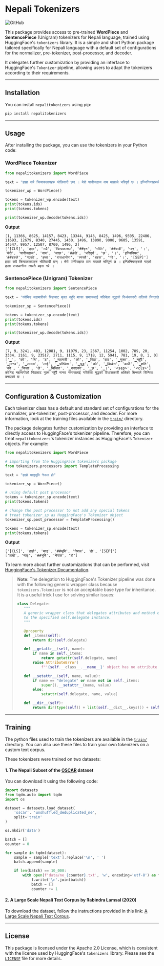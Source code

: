 # Nepali Tokenizers

![GitHub](https://img.shields.io/github/license/basnetsoyuj/nepali-tokenizers)

This package provides access to pre-trained __WordPiece__ and __SentencePiece__ (Unigram) tokenizers for Nepali language, trained using HuggingFace's `tokenizers` library. It is a simple and short Python package tailored specifically for Nepali language with a default set of configurations for the normalizer, pre-tokenizer, post-processor, and decoder. 

It delegates further customization by providing an interface to HuggingFace's `Tokenizer` pipeline, allowing users to adapt the tokenizers according to their requirements.

---

## Installation

You can install `nepalitokenizers` using pip:

```sh
pip install nepalitokenizers
```

---

## Usage

After installing the package, you can use the tokenizers in your Python code:

### WordPiece Tokenizer

```python
from nepalitokenizers import WordPiece

text = "हाम्रा सबै क्रियाकलापहरु भोलिवादी छन् । मेरो पानीजहाज वाम माछाले भरिपूर्ण छ । इन्जिनियरहरुले गएको हप्ता राजधानीमा त्यस्तै बहस गरे ।"

tokenizer_wp = WordPiece()

tokens = tokenizer_wp.encode(text)
print(tokens.ids)
print(tokens.tokens)

print(tokenizer_wp.decode(tokens.ids))
```

**Output**

```
[1, 11366, 8625, 14157, 8423, 13344, 9143, 8425, 1496, 9505, 22406, 11693, 12679, 8340, 27445, 1430, 1496, 13890, 9008, 9605, 13591, 14547, 9957, 12507, 8700, 1496, 2]
['[CLS]', 'हाम्रा', 'सबै', 'क्रियाकलाप', '##हरु', 'भोलि', '##वादी', 'छन्', '।', 'मेरो', 'पानीजहाज', 'वाम', 'माछा', '##ले', 'भरिपूर्ण', 'छ', '।', 'इन्जिनियर', '##हरुले', 'गएको', 'हप्ता', 'राजधानीमा', 'त्यस्तै', 'बहस', 'गरे', '।', '[SEP]']
हाम्रा सबै क्रियाकलापहरु भोलिवादी छन् । मेरो पानीजहाज वाम माछाले भरिपूर्ण छ । इन्जिनियरहरुले गएको हप्ता राजधानीमा त्यस्तै बहस गरे ।
```

### SentencePiece (Unigram) Tokenizer

```python
from nepalitokenizers import SentencePiece

text = "कोभिड महामारीको पिडाबाट मुक्त नहुँदै मानव समाजलाई यतिबेला युद्धको विध्वंसकारी क्षतिको चिन्ताले चिन्तित बनाएको छ ।"

tokenizer_sp = SentencePiece()

tokens = tokenizer_sp.encode(text)
print(tokens.ids)
print(tokens.tokens)

print(tokenizer_wp.decode(tokens.ids))
```

**Output**

```
[7, 9, 3241, 483, 12081, 9, 11079, 23, 2567, 11254, 1002, 789, 20, 3334, 2161, 9, 23517, 2711, 1115, 9, 1718, 12, 5941, 781, 19, 8, 1, 0]
['▁', 'को', 'भि', 'ड', '▁महामारी', 'को', '▁पिडा', 'बाट', '▁मुक्त', '▁नहुँदै', '▁मानव', '▁समाज', 'लाई', '▁यतिबेला', '▁युद्ध', 'को', '▁विध्वंस', 'कारी', '▁क्षति', 'को', '▁चिन्ता', 'ले', '▁चिन्तित', '▁बनाएको', '▁छ', '▁।', '<sep>', '<cls>']
कोभिड महामारीको पिडाबाट मुक्त नहुँदै मानव समाजलाई यतिबेला युद्धको विध्वंसकारी क्षतिको चिन्ताले चिन्तित बनाएको छ ।
```

---

## Configuration & Customization

Each tokenizer class has a default and standard set of configurations for the normalizer, pre-tokenizer, post-processor, and decoder. For more information, look at the training files available in the [`train/`](train/) directory.

The package delegates further customization by providing an interface to directly access to HuggingFace's tokenizer pipeline. Therefore, you can treat `nepalitokenizers`'s tokenizer instances as HuggingFace's `Tokenizer` objects. For example:

```python
from nepalitokenizers import WordPiece

# importing from the HuggingFace tokenizers package
from tokenizers.processors import TemplateProcessing

text = "हाम्रो मातृभूमि नेपाल हो"

tokenizer_sp = WordPiece()

# using default post processor
tokens = tokenizer_sp.encode(text)
print(tokens.tokens)

# change the post processor to not add any special tokens
# treat tokenizer_sp as HuggingFace's Tokenizer object
tokenizer_sp.post_processor = TemplateProcessing()

tokens = tokenizer_sp.encode(text)
print(tokens.tokens)
```

**Output**
```
['[CLS]', 'हाम्रो', 'मातृ', '##भूमि', 'नेपाल', 'हो', '[SEP]']
['हाम्रो', 'मातृ', '##भूमि', 'नेपाल', 'हो']
```

To learn more about further customizations that can be performed, visit [HuggingFace's Tokenizer Documentation](https://huggingface.co/docs/tokenizers/api/tokenizer).


> **Note**: The delegation to HuggingFace's Tokenizer pipeline was done with the following generic wrapper class because `tokenizers.Tokenizer` is not an acceptable base type for inheritance.
> It is a useful trick I use for solving similar issues:
> ```python
> class Delegate:
>    """
>    A generic wrapper class that delegates attributes and method calls
>    to the specified self.delegate instance.
>    """
>
>    @property
>    def _items(self):
>        return dir(self.delegate)
>
>    def __getattr__(self, name):
>        if name in self._items:
>            return getattr(self.delegate, name)
>        raise AttributeError(
>            f"'{self.__class__.__name__}' object has no attribute '{name}'")
>
>    def __setattr__(self, name, value):
>        if name == "delegate" or name not in self._items:
>            super().__setattr__(name, value)
>        else:
>            setattr(self.delegate, name, value)
>
>    def __dir__(self):
>        return dir(type(self)) + list(self.__dict__.keys()) + self._items
> ```

---

## Training

The python files used to train the tokenizers are available in the [`train/`](train/) directory. You can also use these files to train your own tokenizers on a custom text corpus. 

These tokenizers were trained on two datasets:

#### 1. The Nepali Subset of the [OSCAR](https://oscar-project.github.io/documentation/versions/oscar-2301/) dataset

You can download it using the following code:

```python
import datasets
from tqdm.auto import tqdm
import os

dataset = datasets.load_dataset(
    'oscar', 'unshuffled_deduplicated_ne',
    split='train'
)

os.mkdir('data')

batch = []
counter = 0

for sample in tqdm(dataset):
    sample = sample['text'].replace('\n', ' ')
    batch.append(sample)

    if len(batch) == 10_000:
        with open(f'data/ne_{counter}.txt', 'w', encoding='utf-8') as f:
            f.write('\n'.join(batch))
            batch = []
            counter += 1
```

#### 2. A Large Scale Nepali Text Corpus by Rabindra Lamsal (2020)
To download the dataset, follow the instructions provided in this link: [A Large Scale Nepali Text Corpus](https://dx.doi.org/10.21227/jxrd-d245).

---

## License

This package is licensed under the Apache 2.0 License, which is consistent with the license used by HuggingFace's `tokenizers` library. Please see the [`LICENSE`](LICENSE) file for more details.